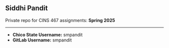 ## Siddhi Pandit

Private repo for CINS 467 assignments: **Spring 2025**

---

- **Chico State Username:** smpandit  
- **GitLab Username:** smpandit
